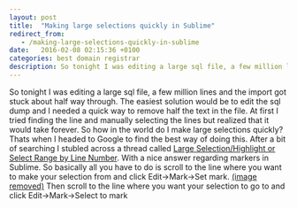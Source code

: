 ```yaml
---
layout: post
title:  "Making large selections quickly in Sublime"
redirect_from:
   - /making-large-selections-quickly-in-sublime
date:   2016-02-08 02:15:36 +0100
categories: best domain registrar
description: So tonight I was editing a large sql file, a few million lines and the import got stuck about half way through. The easiest solution would be to edit...
---
```


So tonight I was editing a large sql file, a few million lines and the import got stuck about half way through. The easiest solution would be to edit the sql dump and I needed a quick way to remove half the text in the file. At first I tried finding the line and manually selecting the lines but realized that it would take forever. So how in the world do I make large selections quickly? Thats when I headed to Google to find the best way of doing this. After a bit of searching I stubled across a thread called [Large Selection/Highlight or Select Range by Line Number](https://forum.sublimetext.com/t/large-selection-highlight-or-select-range-by-line-number/13879). With a nice answer regarding markers in Sublime. So basically all you have to do is scroll to the line where you want to make your selection from and click Edit->Mark->Set mark. [(image removed)](http://tenghamn.com/wp-content/uploads/2016/02/sublime-mark.jpg) Then scroll to the line where you want your selection to go to and click Edit->Mark->Select to mark